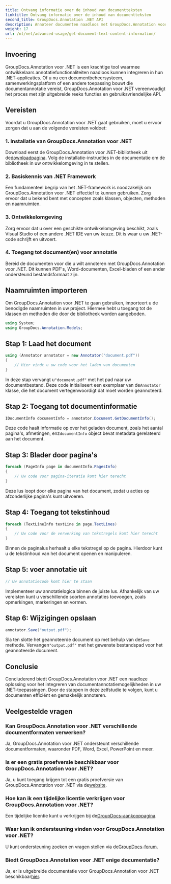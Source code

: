```yaml
---
title: Ontvang informatie over de inhoud van documentteksten
linktitle: Ontvang informatie over de inhoud van documentteksten
second_title: GroupDocs.Annotation .NET API
description: Annoteer documenten naadloos met GroupDocs.Annotation voor .NET. Integreer annotatiefunctionaliteiten moeiteloos in uw .NET-applicaties.
weight: 17
url: /nl/net/advanced-usage/get-document-text-content-information/
---
```

## Invoering
GroupDocs.Annotation voor .NET is een krachtige tool waarmee ontwikkelaars annotatiefunctionaliteiten naadloos kunnen integreren in hun .NET-applicaties. Of u nu een documentbeheersysteem, samenwerkingsplatform of een andere toepassing bouwt die documentannotatie vereist, GroupDocs.Annotation voor .NET vereenvoudigt het proces met zijn uitgebreide reeks functies en gebruiksvriendelijke API.
## Vereisten
Voordat u GroupDocs.Annotation voor .NET gaat gebruiken, moet u ervoor zorgen dat u aan de volgende vereisten voldoet:
### 1. Installatie van GroupDocs.Annotation voor .NET
 Download eerst de GroupDocs.Annotation voor .NET-bibliotheek uit de[downloadpagina](https://releases.groupdocs.com/annotation/net/). Volg de installatie-instructies in de documentatie om de bibliotheek in uw ontwikkelomgeving in te stellen.
### 2. Basiskennis van .NET Framework
Een fundamenteel begrip van het .NET-framework is noodzakelijk om GroupDocs.Annotation voor .NET effectief te kunnen gebruiken. Zorg ervoor dat u bekend bent met concepten zoals klassen, objecten, methoden en naamruimten.
### 3. Ontwikkelomgeving
Zorg ervoor dat u over een geschikte ontwikkelomgeving beschikt, zoals Visual Studio of een andere .NET IDE van uw keuze. Dit is waar u uw .NET-code schrijft en uitvoert.
### 4. Toegang tot document(en) voor annotatie
Bereid de documenten voor die u wilt annoteren met GroupDocs.Annotation voor .NET. Dit kunnen PDF's, Word-documenten, Excel-bladen of een ander ondersteund bestandsformaat zijn.

## Naamruimten importeren
Om GroupDocs.Annotation voor .NET te gaan gebruiken, importeert u de benodigde naamruimten in uw project. Hiermee hebt u toegang tot de klassen en methoden die door de bibliotheek worden aangeboden.
```csharp
using System;
using GroupDocs.Annotation.Models;
```
## Stap 1: Laad het document
```csharp
using (Annotator annotator = new Annotator("document.pdf"))
{
    // Hier vindt u uw code voor het laden van documenten
}
```
 In deze stap vervangt u`"document.pdf"` met het pad naar uw documentbestand. Deze code initialiseert een exemplaar van de`Annotator` klasse, die het document vertegenwoordigt dat moet worden geannoteerd.
## Stap 2: Toegang tot documentinformatie
```csharp
IDocumentInfo documentInfo = annotator.Document.GetDocumentInfo();
```
Deze code haalt informatie op over het geladen document, zoals het aantal pagina's, afmetingen, enz`documentInfo` object bevat metadata gerelateerd aan het document.
## Stap 3: Blader door pagina's
```csharp
foreach (PageInfo page in documentInfo.PagesInfo)
{
    // Uw code voor pagina-iteratie komt hier terecht
}
```
Deze lus loopt door elke pagina van het document, zodat u acties op afzonderlijke pagina's kunt uitvoeren.
## Stap 4: Toegang tot tekstinhoud
```csharp
foreach (TextLineInfo textLine in page.TextLines)
{
    // Uw code voor de verwerking van tekstregels komt hier terecht
}
```
Binnen de paginalus herhaalt u elke tekstregel op de pagina. Hierdoor kunt u de tekstinhoud van het document openen en manipuleren.
## Stap 5: voer annotatie uit
```csharp
// Uw annotatiecode komt hier te staan
```
Implementeer uw annotatielogica binnen de juiste lus. Afhankelijk van uw vereisten kunt u verschillende soorten annotaties toevoegen, zoals opmerkingen, markeringen en vormen.
## Stap 6: Wijzigingen opslaan
```csharp
annotator.Save("output.pdf");
```
 Sla ten slotte het geannoteerde document op met behulp van de`Save` methode. Vervangen`"output.pdf"` met het gewenste bestandspad voor het geannoteerde document.

## Conclusie
Concluderend biedt GroupDocs.Annotation voor .NET een naadloze oplossing voor het integreren van documentannotatiemogelijkheden in uw .NET-toepassingen. Door de stappen in deze zelfstudie te volgen, kunt u documenten efficiënt en gemakkelijk annoteren.
## Veelgestelde vragen
### Kan GroupDocs.Annotation voor .NET verschillende documentformaten verwerken?
Ja, GroupDocs.Annotation voor .NET ondersteunt verschillende documentformaten, waaronder PDF, Word, Excel, PowerPoint en meer.
### Is er een gratis proefversie beschikbaar voor GroupDocs.Annotation voor .NET?
 Ja, u kunt toegang krijgen tot een gratis proefversie van GroupDocs.Annotation voor .NET via de[website](https://releases.groupdocs.com/).
### Hoe kan ik een tijdelijke licentie verkrijgen voor GroupDocs.Annotation voor .NET?
 Een tijdelijke licentie kunt u verkrijgen bij de[GroupDocs-aankooppagina](https://purchase.groupdocs.com/temporary-license/).
### Waar kan ik ondersteuning vinden voor GroupDocs.Annotation voor .NET?
 U kunt ondersteuning zoeken en vragen stellen via de[GroupDocs-forum](https://forum.groupdocs.com/c/annotation/10).
### Biedt GroupDocs.Annotation voor .NET enige documentatie?
 Ja, er is uitgebreide documentatie voor GroupDocs.Annotation voor .NET beschikbaar[hier](https://tutorials.groupdocs.com/annotation/net/).